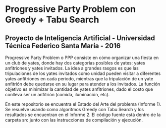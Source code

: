 # Progressive Party Problem con Greedy + Tabu Search

## Proyecto de Inteligencia Artificial - Universidad Técnica Federico Santa María - 2016

Progressive Party Problem o PPP consiste en cómo organizar una fiesta en un club de yates, donde hay dos categorías posibles de yates: yates anfitriones y yates invitados. La idea a grandes rasgos es que las tripulaciones de los yates invitados como unidad pueden visitar a diferentes yates anfitriones en cada periodo, mientras que la tripulación de un yate anfitrión debe quedarse en su lugar para atender a los invitados. La función objetivo es minimizar la cantidad de yates anfitriones, dado el costo que conlleva ser un anfitrión (comida, iluminación, etc). 

En este repositorio se encuentra el Estado del Arte del problema (Informe 1). Se resuelve usando como algoritmos Greedy con Tabu Search y los resultados se encuentran en el Informe 2. El código fuente está dentro de la carpeta src junto con las instrucciones de compilación y ejecución.